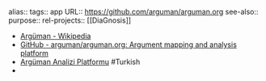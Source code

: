 alias::
tags:: app
URL:: https://github.com/arguman/arguman.org
see-also::
purpose::
rel-projects:: [[DiaGnosis]]

- [Argüman - Wikipedia](https://en.wikipedia.org/wiki/Arg%C3%BCman)
- [GitHub - arguman/arguman.org: Argument mapping and analysis platform](https://github.com/arguman/arguman.org)
- [Argüman Analizi Platformu](https://arguman.org/) #Turkish
-
